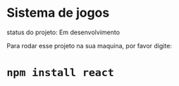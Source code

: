 <h1>Sistema de jogos</h1>

status do projeto: Em desenvolvimento

Para rodar esse projeto na sua maquina, por favor digite:

 # `npm install react`
